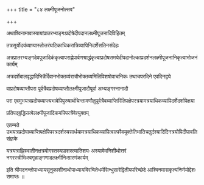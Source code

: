 +++
title = "८४ लक्ष्मीपूजनोत्सव"

+++

अथाश्विनामावास्यायांप्रातरभ्यङ्गःप्रदोषेदीपदानलक्ष्मीपूजनादिविहितम्

तत्रसूर्योदयंव्याप्यास्तोत्तरंघटिकाधिकरात्रिव्यापिनिदर्शेसतिनसंदेहः

अत्रप्रातरभ्यङ्गदेवपूजादिकंकृत्वापराह्णेपार्वणश्राद्धंकृत्वाप्रदोषसमयेदीपदानोल्काप्रदर्शनलक्ष्मीपूजनानिकृत्वाभोजनंकार्यम्

अत्रदर्शेबालवृद्धादिभिन्नैर्दिवानभोक्तव्यंरात्रौभोक्तव्यमितिविशषोवाचनिकः तथाचपरदिने एवदिनद्वये

वाप्रदोषव्याप्तौपरा पूर्वत्रैवप्रदोषव्याप्तौलक्ष्मीपूजादौपूर्वा अभ्यङ्गस्नानादौ

परा एवमुभयत्रप्रदोषव्याप्त्यभावेपिपुरुषार्थचिन्तामणौतुपूर्वत्रैवव्याप्तिरितिपक्षेपरत्रयामत्रयाधिकव्यापिदर्शेदर्शापेक्षया

प्रतिपद्‌वृद्धिसत्वेलक्ष्मीपूजादिकमपिपरत्रैवेत्युक्तम्

एतन्मते उभयत्रप्रदोषाव्याप्तिपक्षेपिपरत्रदर्शस्यसार्धयामत्रयाधिकव्यापित्वात्परैवयुक्तेतिभातिचतुर्दश्यादिदिनत्रयोपिदीपावलिसंज्ञके

यत्रयत्राह्निस्वातीनक्षत्रयोगस्तस्यप्राशस्त्यातिशयः अस्यामेवनिशीथोत्तरं नगरस्त्रीभिःस्वगृहाङ्गणादलक्ष्मीनिःसारणंकार्यम्

इति श्रीमदनन्तोपाध्यायसूनुकाशीनाथोपाध्यायविरचितेधर्मसिन्धुसारेद्वितीयपरिच्छेदे आश्विनमासकृत्यनिर्णयोद्देशः समाप्तः ॥
